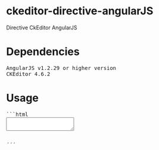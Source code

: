 # ckeditor-directive-angularJS
Directive CkEditor AngularJS

# Dependencies
<pre>
AngularJS v1.2.29 or higher version
CKEditor 4.6.2
</pre>

# Usage
<pre>
```html
<textarea data-app-ckeditor="controller.content" required></textarea>
   ´´´
</pre>

